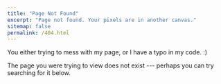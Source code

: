 ```yaml
---
title: "Page Not Found"
excerpt: "Page not found. Your pixels are in another canvas."
sitemap: false
permalink: /404.html
---
```


You either trying to mess with my page, or I have a typo in my code. :)

The page you were trying to view does not exist --- perhaps you can try searching for it below.

<script type="text/javascript">
  var GOOG_FIXURL_LANG = 'en';
  var GOOG_FIXURL_SITE = '{{ site.url }}'
</script>
<script type="text/javascript"
  src="//linkhelp.clients.google.com/tbproxy/lh/wm/fixurl.js">
</script>
